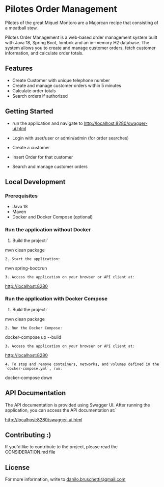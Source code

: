 
# Pilotes Order Management
Pilotes of the great Miquel Montoro are a Majorcan recipe that consisting of a meatball stew.

Pilotes Order Management is a web-based order management system built with Java 18, Spring Boot, lombok and an in-memory H2 database.
The system allows you to create and manage customer orders, fetch customer information, and calculate order totals.

## Features

- Create Customer with unique telephone number
- Create and manage customer orders within 5 minutes
- Calculate order totals
- Search orders if authorized

## Getting Started
- run the application and navigate to
[http://localhost:8280/swagger-ui.html](http://localhost:8280/swagger-ui.html)

- Login with user/user or admin/admin (for order searches)

- Create a customer
- Insert Order for that customer
- Search and manage customer orders

## Local Development

### Prerequisites

- Java 18
- Maven
- Docker and Docker Compose (optional)

### Run the application without Docker

1. Build the project:`

mvn clean package


`2. Start the application:`

mvn spring-boot:run

`3. Access the application on your browser or API client at:`

[http://localhost:8280](http://localhost:8280/)


### Run the application with Docker Compose

1. Build the project:`

mvn clean package

`2. Run the Docker Compose:`

docker-compose up --build

`3. Access the application on your browser or API client at:`

[http://localhost:8280](http://localhost:8280/)


``4. To stop and remove containers, networks, and volumes defined in the `docker-compose.yml`, run:``

docker-compose down

## API Documentation

The API documentation is provided using Swagger UI. After running the application, you can access the API documentation at:`

[http://localhost:8280/swagger-ui.html](http://localhost:8280/swagger-ui.html)

## Contributing :)

If you'd like to contribute to the project, please read the CONSIDERATION.md file

## License
For more information, write to danilo.bruschetti@gmail.com
